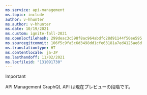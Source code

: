 ```yaml
---
ms.service: api-management
ms.topic: include
author: v-hhunter
ms.author: v-hhunter
ms.date: 10/19/2021
ms.custom: ignite-fall-2021
ms.openlocfilehash: 299deac3c598f8ac964abdfc28d91144f50ee595
ms.sourcegitcommit: 106f5c9fa5c6d3498dd1cfe63181a7ed4125ae6d
ms.translationtype: HT
ms.contentlocale: ja-JP
ms.lasthandoff: 11/02/2021
ms.locfileid: "131091730"
---
```

> [!IMPORTANT]
> API Management GraphQL API は現在プレビューの段階です。

